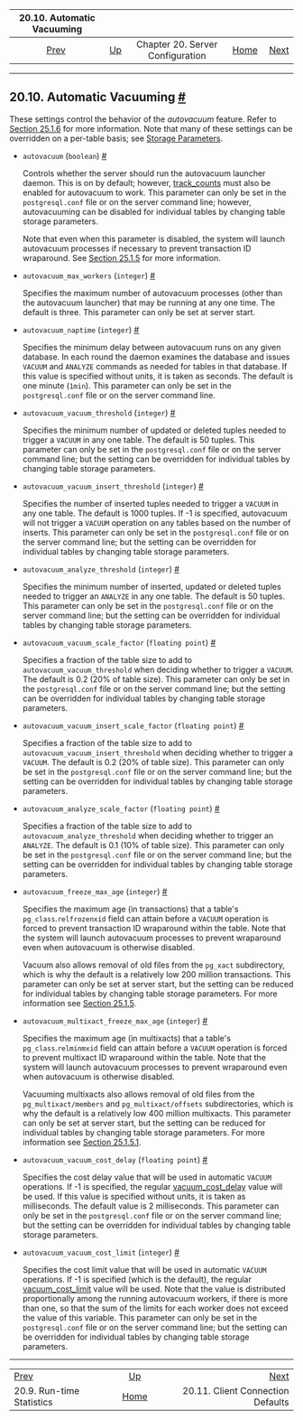 <!--?xml version="1.0" encoding="UTF-8" standalone="no"?-->

|                      20.10. Automatic Vacuuming                     |                                                              |                                  |                                                       |                                                                         |
| :-----------------------------------------------------------------: | :----------------------------------------------------------- | :------------------------------: | ----------------------------------------------------: | ----------------------------------------------------------------------: |
| [Prev](runtime-config-statistics.html "20.9. Run-time Statistics")  | [Up](runtime-config.html "Chapter 20. Server Configuration") | Chapter 20. Server Configuration | [Home](index.html "PostgreSQL 17devel Documentation") |  [Next](runtime-config-client.html "20.11. Client Connection Defaults") |

***

## 20.10. Automatic Vacuuming [#](#RUNTIME-CONFIG-AUTOVACUUM)

These settings control the behavior of the *autovacuum* feature. Refer to [Section 25.1.6](routine-vacuuming.html#AUTOVACUUM "25.1.6. The Autovacuum Daemon") for more information. Note that many of these settings can be overridden on a per-table basis; see [Storage Parameters](sql-createtable.html#SQL-CREATETABLE-STORAGE-PARAMETERS "Storage Parameters").

* `autovacuum` (`boolean`) [#](#GUC-AUTOVACUUM)

    Controls whether the server should run the autovacuum launcher daemon. This is on by default; however, [track\_counts](runtime-config-statistics.html#GUC-TRACK-COUNTS) must also be enabled for autovacuum to work. This parameter can only be set in the `postgresql.conf` file or on the server command line; however, autovacuuming can be disabled for individual tables by changing table storage parameters.

    Note that even when this parameter is disabled, the system will launch autovacuum processes if necessary to prevent transaction ID wraparound. See [Section 25.1.5](routine-vacuuming.html#VACUUM-FOR-WRAPAROUND "25.1.5. Preventing Transaction ID Wraparound Failures") for more information.

* `autovacuum_max_workers` (`integer`) [#](#GUC-AUTOVACUUM-MAX-WORKERS)

    Specifies the maximum number of autovacuum processes (other than the autovacuum launcher) that may be running at any one time. The default is three. This parameter can only be set at server start.

* `autovacuum_naptime` (`integer`) [#](#GUC-AUTOVACUUM-NAPTIME)

    Specifies the minimum delay between autovacuum runs on any given database. In each round the daemon examines the database and issues `VACUUM` and `ANALYZE` commands as needed for tables in that database. If this value is specified without units, it is taken as seconds. The default is one minute (`1min`). This parameter can only be set in the `postgresql.conf` file or on the server command line.

* `autovacuum_vacuum_threshold` (`integer`) [#](#GUC-AUTOVACUUM-VACUUM-THRESHOLD)

    Specifies the minimum number of updated or deleted tuples needed to trigger a `VACUUM` in any one table. The default is 50 tuples. This parameter can only be set in the `postgresql.conf` file or on the server command line; but the setting can be overridden for individual tables by changing table storage parameters.

* `autovacuum_vacuum_insert_threshold` (`integer`) [#](#GUC-AUTOVACUUM-VACUUM-INSERT-THRESHOLD)

    Specifies the number of inserted tuples needed to trigger a `VACUUM` in any one table. The default is 1000 tuples. If -1 is specified, autovacuum will not trigger a `VACUUM` operation on any tables based on the number of inserts. This parameter can only be set in the `postgresql.conf` file or on the server command line; but the setting can be overridden for individual tables by changing table storage parameters.

* `autovacuum_analyze_threshold` (`integer`) [#](#GUC-AUTOVACUUM-ANALYZE-THRESHOLD)

    Specifies the minimum number of inserted, updated or deleted tuples needed to trigger an `ANALYZE` in any one table. The default is 50 tuples. This parameter can only be set in the `postgresql.conf` file or on the server command line; but the setting can be overridden for individual tables by changing table storage parameters.

* `autovacuum_vacuum_scale_factor` (`floating point`) [#](#GUC-AUTOVACUUM-VACUUM-SCALE-FACTOR)

    Specifies a fraction of the table size to add to `autovacuum_vacuum_threshold` when deciding whether to trigger a `VACUUM`. The default is 0.2 (20% of table size). This parameter can only be set in the `postgresql.conf` file or on the server command line; but the setting can be overridden for individual tables by changing table storage parameters.

* `autovacuum_vacuum_insert_scale_factor` (`floating point`) [#](#GUC-AUTOVACUUM-VACUUM-INSERT-SCALE-FACTOR)

    Specifies a fraction of the table size to add to `autovacuum_vacuum_insert_threshold` when deciding whether to trigger a `VACUUM`. The default is 0.2 (20% of table size). This parameter can only be set in the `postgresql.conf` file or on the server command line; but the setting can be overridden for individual tables by changing table storage parameters.

* `autovacuum_analyze_scale_factor` (`floating point`) [#](#GUC-AUTOVACUUM-ANALYZE-SCALE-FACTOR)

    Specifies a fraction of the table size to add to `autovacuum_analyze_threshold` when deciding whether to trigger an `ANALYZE`. The default is 0.1 (10% of table size). This parameter can only be set in the `postgresql.conf` file or on the server command line; but the setting can be overridden for individual tables by changing table storage parameters.

* `autovacuum_freeze_max_age` (`integer`) [#](#GUC-AUTOVACUUM-FREEZE-MAX-AGE)

    Specifies the maximum age (in transactions) that a table's `pg_class`.`relfrozenxid` field can attain before a `VACUUM` operation is forced to prevent transaction ID wraparound within the table. Note that the system will launch autovacuum processes to prevent wraparound even when autovacuum is otherwise disabled.

    Vacuum also allows removal of old files from the `pg_xact` subdirectory, which is why the default is a relatively low 200 million transactions. This parameter can only be set at server start, but the setting can be reduced for individual tables by changing table storage parameters. For more information see [Section 25.1.5](routine-vacuuming.html#VACUUM-FOR-WRAPAROUND "25.1.5. Preventing Transaction ID Wraparound Failures").

* `autovacuum_multixact_freeze_max_age` (`integer`) [#](#GUC-AUTOVACUUM-MULTIXACT-FREEZE-MAX-AGE)

    Specifies the maximum age (in multixacts) that a table's `pg_class`.`relminmxid` field can attain before a `VACUUM` operation is forced to prevent multixact ID wraparound within the table. Note that the system will launch autovacuum processes to prevent wraparound even when autovacuum is otherwise disabled.

    Vacuuming multixacts also allows removal of old files from the `pg_multixact/members` and `pg_multixact/offsets` subdirectories, which is why the default is a relatively low 400 million multixacts. This parameter can only be set at server start, but the setting can be reduced for individual tables by changing table storage parameters. For more information see [Section 25.1.5.1](routine-vacuuming.html#VACUUM-FOR-MULTIXACT-WRAPAROUND "25.1.5.1. Multixacts and Wraparound").

* `autovacuum_vacuum_cost_delay` (`floating point`) [#](#GUC-AUTOVACUUM-VACUUM-COST-DELAY)

    Specifies the cost delay value that will be used in automatic `VACUUM` operations. If -1 is specified, the regular [vacuum\_cost\_delay](runtime-config-resource.html#GUC-VACUUM-COST-DELAY) value will be used. If this value is specified without units, it is taken as milliseconds. The default value is 2 milliseconds. This parameter can only be set in the `postgresql.conf` file or on the server command line; but the setting can be overridden for individual tables by changing table storage parameters.

* `autovacuum_vacuum_cost_limit` (`integer`) [#](#GUC-AUTOVACUUM-VACUUM-COST-LIMIT)

    Specifies the cost limit value that will be used in automatic `VACUUM` operations. If -1 is specified (which is the default), the regular [vacuum\_cost\_limit](runtime-config-resource.html#GUC-VACUUM-COST-LIMIT) value will be used. Note that the value is distributed proportionally among the running autovacuum workers, if there is more than one, so that the sum of the limits for each worker does not exceed the value of this variable. This parameter can only be set in the `postgresql.conf` file or on the server command line; but the setting can be overridden for individual tables by changing table storage parameters.

***

|                                                                     |                                                              |                                                                         |
| :------------------------------------------------------------------ | :----------------------------------------------------------: | ----------------------------------------------------------------------: |
| [Prev](runtime-config-statistics.html "20.9. Run-time Statistics")  | [Up](runtime-config.html "Chapter 20. Server Configuration") |  [Next](runtime-config-client.html "20.11. Client Connection Defaults") |
| 20.9. Run-time Statistics                                           |     [Home](index.html "PostgreSQL 17devel Documentation")    |                                       20.11. Client Connection Defaults |
